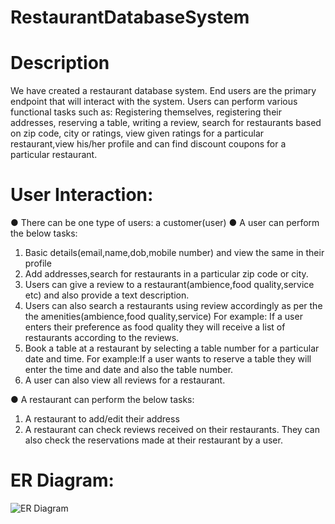 # RestaurantDatabaseSystem


# Description
We have created a restaurant database system. End users are the primary endpoint
that will interact with the system. Users can perform various functional tasks such as:
Registering themselves, registering their addresses, reserving a table, writing a review,
search for restaurants based on zip code, city or ratings, view given ratings for a
particular restaurant,view his/her profile and can find discount coupons for a particular
restaurant.

# User Interaction:
● There can be one type of users: a customer(user)
● A user can perform the below tasks:
1) Basic details(email,name,dob,mobile number) and view the same in their
profile
2) Add addresses,search for restaurants in a particular zip code or city.
3) Users can give a review to a restaurant(ambience,food quality,service etc)
and also provide a text description.
4) Users can also search a restaurants using review accordingly as per the
the amenities(ambience,food quality,service)
For example: If a user enters their preference as food quality they will
receive a list of restaurants according to the reviews.
5) Book a table at a restaurant by selecting a table number for a particular
date and time.
For example:If a user wants to reserve a table they will enter the time and
date and also the table number.
6) A user can also view all reviews for a restaurant.

● A restaurant can perform the below tasks:
1) A restaurant to add/edit their address
2) A restaurant can check reviews received on their restaurants. They can
also check the reservations made at their restaurant by a user.


# ER Diagram:
![ER Diagram](https://user-images.githubusercontent.com/85691194/146829482-cebff8c4-a21f-459a-b63d-7b5c5efcfdd4.png)

